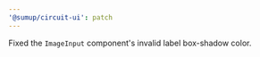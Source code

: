 ```yaml
---
'@sumup/circuit-ui': patch
---
```


Fixed the `ImageInput` component's invalid label box-shadow color.
